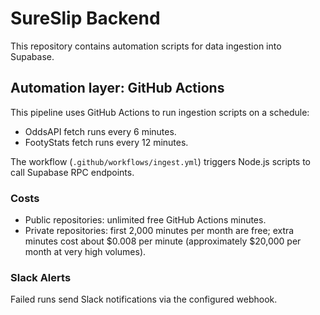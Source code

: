 # SureSlip Backend

This repository contains automation scripts for data ingestion into Supabase.

## Automation layer: GitHub Actions

This pipeline uses GitHub Actions to run ingestion scripts on a schedule:

- OddsAPI fetch runs every 6 minutes.
- FootyStats fetch runs every 12 minutes.

The workflow (`.github/workflows/ingest.yml`) triggers Node.js scripts to call Supabase RPC endpoints.

### Costs

- Public repositories: unlimited free GitHub Actions minutes.
- Private repositories: first 2,000 minutes per month are free; extra minutes cost about $0.008 per minute (approximately $20,000 per month at very high volumes).

### Slack Alerts

Failed runs send Slack notifications via the configured webhook.
